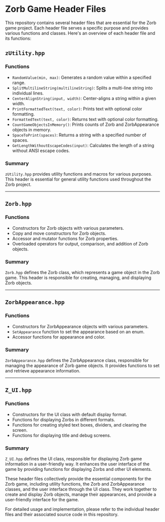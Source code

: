 # Zorb Game Header Files

This repository contains several header files that are essential for the Zorb game project. Each header file serves a specific purpose and provides various functions and classes. Here's an overview of each header file and its functions:

## `zUtility.hpp`

### Functions
- `RandomValue(min, max)`: Generates a random value within a specified range.
- `SplitMultilineString(multilineString)`: Splits a multi-line string into individual lines.
- `CenterAlignString(input, width)`: Center-aligns a string within a given width.
- `PrintFormattedText(text, color)`: Prints text with optional color formatting.
- `FormattedText(text, color)`: Returns text with optional color formatting.
- `CountGameObjectsInMemory()`: Prints counts of Zorb and ZorbAppearance objects in memory.
- `SpaceToPrint(spaces)`: Returns a string with a specified number of spaces.
- `GetLengthWithoutEscapeCodes(input)`: Calculates the length of a string without ANSI escape codes.

### Summary
`zUtility.hpp` provides utility functions and macros for various purposes. This header is essential for general utility functions used throughout the Zorb project.

---

## `Zorb.hpp`

### Functions
- Constructors for Zorb objects with various parameters.
- Copy and move constructors for Zorb objects.
- Accessor and mutator functions for Zorb properties.
- Overloaded operators for output, comparison, and addition of Zorb objects.

### Summary
`Zorb.hpp` defines the Zorb class, which represents a game object in the Zorb game. This header is responsible for creating, managing, and displaying Zorb objects.

---

## `ZorbAppearance.hpp`

### Functions
- Constructors for ZorbAppearance objects with various parameters.
- `SetAppearance` function to set the appearance based on an enum.
- Accessor functions for appearance and color.

### Summary
`ZorbAppearance.hpp` defines the ZorbAppearance class, responsible for managing the appearance of Zorb game objects. It provides functions to set and retrieve appearance information.

---

## `Z_UI.hpp`

### Functions
- Constructors for the UI class with default display format.
- Functions for displaying Zorbs in different formats.
- Functions for creating styled text boxes, dividers, and clearing the screen.
- Functions for displaying title and debug screens.

### Summary
`Z_UI.hpp` defines the UI class, responsible for displaying Zorb game information in a user-friendly way. It enhances the user interface of the game by providing functions for displaying Zorbs and other UI elements.

These header files collectively provide the essential components for the Zorb game, including utility functions, the Zorb and ZorbAppearance classes, and the user interface through the UI class. They work together to create and display Zorb objects, manage their appearances, and provide a user-friendly interface for the game.

For detailed usage and implementation, please refer to the individual header files and their associated source code in this repository.
